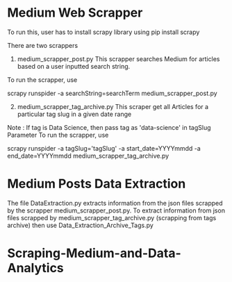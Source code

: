 # Medium Web Scrapper 

To run this, user has to install scrapy library using
pip install scrapy

There are two scrappers
1. medium_scrapper_post.py
This scrapper searches Medium for articles based on a user inputted search string. 

To run the scrapper, use

scrapy runspider -a searchString=searchTerm medium_scrapper_post.py

2. medium_scrapper_tag_archive.py
This scraper get all Articles for a particular tag slug in a given date range

Note : If tag is Data Science, then pass tag as 'data-science' in tagSlug Parameter
To run the scrapper, use


scrapy runspider -a tagSlug='tagSlug' -a start_date=YYYYmmdd -a end_date=YYYYmmdd medium_scrapper_tag_archive.py


# Medium Posts Data Extraction

The file DataExtraction.py extracts information from the json files scrapped by the scrapper medium_scrapper_post.py. 
To extract information from json files scrapped by medium_scrapper_tag_archive.py (scrapping from tags archive) then use Data_Extraction_Archive_Tags.py
# Scraping-Medium-and-Data-Analytics
